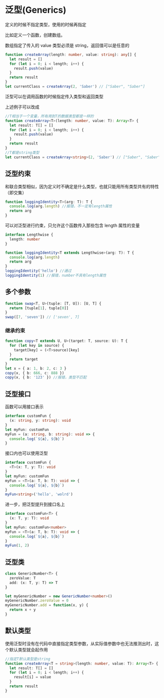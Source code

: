 # 泛型(Generics)

定义的时候不指定类型，使用的时候再指定

比如定义一个函数，创建数组。

数组指定了传入的 value 类型必须是 string，返回值可以是任意的

```ts
function createArray(length: number, value: string): any[] {
  let result = []
  for (let i = 0; i < length; i++) {
    result.push(value)
  }
  return result
}
let currentClass = createArray(2, 'Saber') // ["Saber", "Saber"]
```

泛型可以在调用函数的时候指定传入类型和返回类型

上述例子可以改成

```ts
//T相当于一个变量，所有用到T的数据类型都是一样的
function createArray<T>(length: number, value: T): Array<T> {
  let result: T[] = []
  for (let i = 0; i < length; i++) {
    result.push(value)
  }
  return result
}
//T都是string类型
let currentClass = createArray<string>(2, 'Saber') // ["Saber", "Saber"]
```

## 泛型约束

和联合类型相似，因为定义时不确定是什么类型，也就只能用所有类型共有的特性（即交集）

```ts
function loggingIdentity<T>(arg: T): T {
  console.log(arg.length) //报错，不一定有length属性
  return arg
}
```

可以对泛型进行约束，只允许这个函数传入那些包含 length 属性的变量

```ts
interface Lengthwise {
  length: number
}

function loggingIdentity<T extends Lengthwise>(arg: T): T {
  console.log(arg.length)
  return arg
}
loggingIdentity('hello') //通过
loggingIdentity(1) //报错，number不具有length属性
```

## 多个参数

```ts
function swap<T, U>(tuple: [T, U]): [U, T] {
  return [tuple[1], tuple[0]]
}
swap([7, 'seven']) // ['seven', 7]
```

### 继承约束

```ts
function copy<T extends U, U>(target: T, source: U): T {
  for (let key in source) {
    target[key] = (<T>source)[key]
  }
  return target
}
let x = { a: 1, b: 2, c: 3 }
copy(x, { b: 666, c: 888 })
copy(x, { b: '123' }) //报错，类型不匹配
```

## 泛型接口

函数可以用接口表示

```ts
interface customFun {
  (x: string, y: string): void
}
let myFun: customFun
myFun = (a: string, b: string): void => {
  console.log(`${a}, ${b}`)
}
```

接口内也可以使用泛型

```ts
interface customFun {
  <T>(x: T, y: T): void
}
let myFun: customFun
myFun = <T>(a: T, b: T): void => {
  console.log(`${a}, ${b}`)
}
myFun<string>('hello', 'wolrd')
```

进一步，把泛型提升到接口名上

```ts
interface customFun<T> {
  (x: T, y: T): void
}
let myFun: customFun<number>
myFun = <T>(a: T, b: T): void => {
  console.log(`${a}, ${b}`)
}
myFun(1, 2)
```

## 泛型类

```ts
class GenericNumber<T> {
  zeroValue: T
  add: (x: T, y: T) => T
}

let myGenericNumber = new GenericNumber<number>()
myGenericNumber.zeroValue = 0
myGenericNumber.add = function(x, y) {
  return x + y
}
```

## 默认类型

使用泛型时没有在代码中直接指定类型参数，从实际值参数中也无法推测出时，这个默认类型就会起作用

```ts
//指定T默认类型是string
function createArray<T = string>(length: number, value: T): Array<T> {
  let result: T[] = []
  for (let i = 0; i < length; i++) {
    result[i] = value
  }
  return result
}
```
